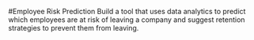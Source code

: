 
#Employee Risk Prediction
Build a tool that uses data analytics to
predict which employees are at risk of
leaving a company and suggest
retention strategies to prevent them
from leaving.
